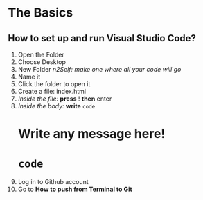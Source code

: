 # The Basics

## How to set up and run Visual Studio Code?
1. Open the Folder
2. Choose Desktop
3. New Folder *n2Self: make one where all your code will go*
4. Name it
5. Click the folder to open it
6. Create a file: index.html 
7. *Inside the file:* **press** ! **then** enter
8. *Inside the body:* **write** `code`<h1> Write any message here!<h1>`code`
9. Log in to Github account
  10. Go to **How to push from Terminal to Git**


